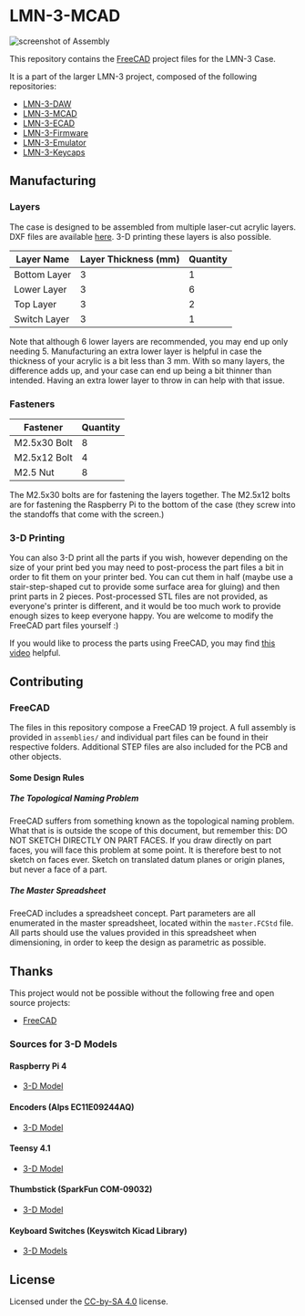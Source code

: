 # LMN-3-MCAD

![screenshot of Assembly](https://github.com/stonepreston/LMN-3-MCAD/blob/main/.github/images/assembly.png)

This repository contains the [FreeCAD](https://www.freecadweb.org/) project files for the LMN-3 Case.

It is a part of the larger LMN-3 project, composed of the following
repositories:
- [LMN-3-DAW](https://github.com/stonepreston/LMN-3-DAW)
- [LMN-3-MCAD](https://github.com/stonepreston/LMN-3-MCAD)
- [LMN-3-ECAD](https://github.com/stonepreston/LMN-3-ECAD)
- [LMN-3-Firmware](https://github.com/stonepreston/LMN-3-Firmware)
- [LMN-3-Emulator](https://github.com/stonepreston/LMN-3-Emulator)
- [LMN-3-Keycaps](https://github.com/stonepreston/LMN-3-Keycaps)

## Manufacturing

### Layers
The case is designed to be assembled from multiple laser-cut acrylic layers. DXF files are available [here](https://github.com/stonepreston/LMN-3-MCAD/releases). 3-D printing these layers is also possible. 

| Layer Name   | Layer Thickness (mm) | Quantity |
|--------------|----------------------|----------|
| Bottom Layer | 3                    | 1        |
| Lower Layer  | 3                    | 6        |
| Top Layer    | 3                    | 2        |
| Switch Layer | 3                    | 1        |

Note that although 6 lower layers are recommended, you may end up only needing 5. Manufacturing an extra lower layer is helpful in case the thickness of your acrylic is a bit less than 3 mm. With so many layers, the difference adds up, and your case can end up being a bit thinner than intended. Having an extra lower layer to throw in can help with that issue. 

### Fasteners

| Fastener     | Quantity |
|--------------|----------|
| M2.5x30 Bolt | 8        |
| M2.5x12 Bolt | 4        |
| M2.5 Nut     | 8        |

The M2.5x30 bolts are for fastening the layers together. The M2.5x12 bolts are for fastening the Raspberry Pi to the bottom of the case (they screw into the standoffs that come with the screen.)

### 3-D Printing
You can also 3-D print all the parts if you wish, however depending on the size of your print bed you may need to post-process the part files a bit in order to fit them on your printer bed. You can cut them in half (maybe use a stair-step-shaped cut to provide some surface area for gluing) and then print parts in 2 pieces. Post-processed STL files are not provided, as everyone's printer is different, and it would be too much work to provide enough sizes to keep everyone happy. You are welcome to modify the FreeCAD part files yourself :)

If you would like to process the parts using FreeCAD, you may find [this video](https://www.youtube.com/watch?v=tzHkQaHgrfQ) helpful. 

## Contributing
### FreeCAD
The files in this repository compose a FreeCAD 19 project. A full assembly is provided in `assemblies/` and individual part files can be found in their respective folders. Additional STEP files are also included for the PCB and other objects. 

#### Some Design Rules
##### The Topological Naming Problem
FreeCAD suffers from something known as the topological naming problem. What that is is outside the scope of this document, but remember this: DO NOT SKETCH DIRECTLY ON PART FACES. If you draw directly on part faces, you will face this problem at some point. It is therefore best to not sketch on faces ever. Sketch on translated datum planes or origin planes, but never a face of a part. 

##### The Master Spreadsheet
FreeCAD includes a spreadsheet concept. Part parameters are all enumerated in the master spreadsheet, located within the `master.FCStd` file. All parts should use the values provided in this spreadsheet when dimensioning, in order to keep the design as parametric as possible. 

## Thanks
This project would not be possible without the following free and open source projects:
- [FreeCAD](https://www.freecadweb.org/)

### Sources for 3-D Models
#### Raspberry Pi 4
- [3-D Model](https://grabcad.com/library/raspberry-pi-4-model-b-1)

#### Encoders (Alps EC11E09244AQ)
- [3-D Model](https://www.snapeda.com/parts/EC11E09244AQ/ALPS/view-part/?welcome=home&t=EC11E)

#### Teensy 4.1
- [3-D Model](https://www.snapeda.com/parts/DEV-16771/SparkFun%20Electronics/view-part/?t=teensy)

#### Thumbstick (SparkFun COM-09032)
- [3-D Model](https://www.snapeda.com/parts/COM-09032/SparkFun%20Electronics/view-part/?t=joystick)

#### Keyboard Switches (Keyswitch Kicad Library)
- [3-D Models](https://github.com/perigoso/keyswitch-kicad-library)

## License
Licensed under the [CC-by-SA 4.0](https://creativecommons.org/licenses/by-sa/4.0/) license. 
